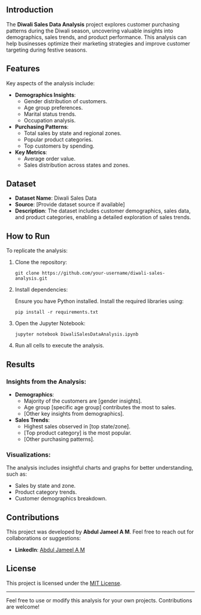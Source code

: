 <h2>Introduction</h2>
<p>The <strong>Diwali Sales Data Analysis</strong> project explores customer purchasing patterns during the Diwali season, uncovering valuable insights into demographics, sales trends, and product performance. This analysis can help businesses optimize their marketing strategies and improve customer targeting during festive seasons.</p>

<h2>Features</h2>
<p>Key aspects of the analysis include:</p>
<ul>
    <li><strong>Demographics Insights</strong>:
        <ul>
            <li>Gender distribution of customers.</li>
            <li>Age group preferences.</li>
            <li>Marital status trends.</li>
            <li>Occupation analysis.</li>
        </ul>
    </li>
    <li><strong>Purchasing Patterns</strong>:
        <ul>
            <li>Total sales by state and regional zones.</li>
            <li>Popular product categories.</li>
            <li>Top customers by spending.</li>
        </ul>
    </li>
    <li><strong>Key Metrics</strong>:
        <ul>
            <li>Average order value.</li>
            <li>Sales distribution across states and zones.</li>
        </ul>
    </li>
</ul>

<h2>Dataset</h2>
<ul>
    <li><strong>Dataset Name</strong>: Diwali Sales Data</li>
    <li><strong>Source</strong>: [Provide dataset source if available]</li>
    <li><strong>Description</strong>: The dataset includes customer demographics, sales data, and product categories, enabling a detailed exploration of sales trends.</li>
</ul>

<h2>How to Run</h2>
<p>To replicate the analysis:</p>
<ol>
    <li>Clone the repository:
        <pre><code>git clone https://github.com/your-username/diwali-sales-analysis.git</code></pre>
    </li>
    <li>Install dependencies:
        <p>Ensure you have Python installed. Install the required libraries using:</p>
        <pre><code>pip install -r requirements.txt</code></pre>
    </li>
    <li>Open the Jupyter Notebook:
        <pre><code>jupyter notebook DiwaliSalesDataAnalysis.ipynb</code></pre>
    </li>
    <li>Run all cells to execute the analysis.</li>
</ol>

<h2>Results</h2>
<h3>Insights from the Analysis:</h3>
<ul>
    <li><strong>Demographics</strong>:
        <ul>
            <li>Majority of the customers are [gender insights].</li>
            <li>Age group [specific age group] contributes the most to sales.</li>
            <li>[Other key insights from demographics].</li>
        </ul>
    </li>
    <li><strong>Sales Trends</strong>:
        <ul>
            <li>Highest sales observed in [top state/zone].</li>
            <li>[Top product category] is the most popular.</li>
            <li>[Other purchasing patterns].</li>
        </ul>
    </li>
</ul>

<h3>Visualizations:</h3>
<p>The analysis includes insightful charts and graphs for better understanding, such as:</p>
<ul>
    <li>Sales by state and zone.</li>
    <li>Product category trends.</li>
    <li>Customer demographics breakdown.</li>
</ul>

<h2>Contributions</h2>
<p>This project was developed by <strong>Abdul Jameel A M</strong>. Feel free to reach out for collaborations or suggestions:</p>
<ul>
    <li><strong>LinkedIn</strong>: <a href="https://linkedin.com/in/abdul-jameel-a-m">Abdul Jameel A M</a></li>
</ul>

<h2>License</h2>
<p>This project is licensed under the <a href="LICENSE">MIT License</a>.</p>

<hr>

<p>Feel free to use or modify this analysis for your own projects. Contributions are welcome!</p>
